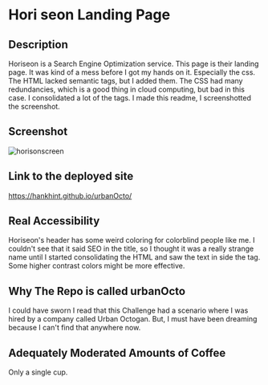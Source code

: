 # Hori seon Landing Page


## Description 

Horiseon is a Search Engine Optimization service.  This page is their landing page.  It was kind of a mess before I got my hands on it.  Especially the css.
The HTML lacked semantic tags, but I added them.  The CSS had many redundancies, which is a good thing in cloud computing, but bad in this case.  I consolidated a lot of the tags.  I made this readme, I screenshotted the screenshot.

## Screenshot

![horisonscreen](https://user-images.githubusercontent.com/50533231/134795229-0a35f781-4518-4b57-a90e-4a4e7573df1f.png)


## Link to the deployed site
https://hankhint.github.io/urbanOcto/

## Real Accessibility
Horiseon's header has some weird coloring for colorblind people like me.  I couldn't see that it said SEO in the title, so I thought it was a really strange name until I started consolidating the HTML and saw the text in side the tag. Some higher contrast colors might be more effective.

## Why The Repo is called urbanOcto
I could have sworn I read that this Challenge had a scenario where I was hired by a company called Urban Octogan.  But, I must have been dreaming because I can't find that anywhere now.

## Adequately Moderated Amounts of Coffee
Only a single cup. 
